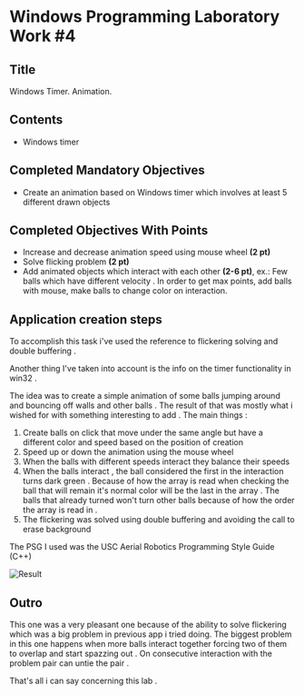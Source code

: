 # Windows Programming Laboratory Work #4

## Title
Windows Timer. Animation.

## Contents
* Windows timer

## Completed Mandatory Objectives
* Create an animation based on Windows timer which involves at least 5 different drawn objects

## Completed Objectives With Points
* Increase and decrease animation speed using mouse wheel **(2 pt)**
* Solve flicking problem **(2 pt)**
* Add animated objects which interact with each other **(2-6 pt)**, ex.:
   Few balls which have different velocity . In order to get max points, add balls with mouse, make balls to change color on interaction.

## Application creation steps 
To accomplish this task i've used the reference to flickering solving and double buffering . 

Another thing I've taken into account is the info on the timer functionality in win32 .

The idea was to create a simple animation of some balls jumping around and bouncing off walls and other balls .
The result of that was mostly what i wished for with something interesting to add .
The main things :

1. Create balls on click that move under the same angle but have a different color and speed based on the position of creation 
2. Speed up or down the animation using the mouse wheel 
3. When the balls with different speeds interact they balance their speeds 
4. When the balls interact , the ball considered the first in the interaction turns dark green . Because of how the array is 
read when checking the ball that will remain it's normal color will be the last in the array . The balls that already turned 
won't turn other balls because of how the order the array is read in . 
5. The flickering was solved using double buffering and avoiding the call to erase background 

The PSG I used was the USC Aerial Robotics Programming Style Guide (C++)

![Result](https://raw.github.com/TUM-FAF/WP-FAF-111-Rezantev-Gheorghe/master/lab%231/picture.png)

## Outro
This one was a very pleasant one because of the ability to solve flickering which was a big problem in previous app i tried doing.
The biggest problem in this one happens when more balls interact together forcing two of them to overlap and start spazzing out . On 
consecutive interaction with the problem pair can untie the pair . 

That's all i can say concerning this lab . 
